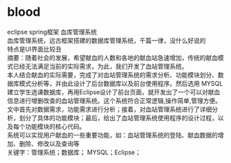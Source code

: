 # blood
eclipse spring框架 血库管理系统  
血库管理系统，远古框架搭建的数据库管理系统，千篇一律，没什么好说的  
特点是UI界面比较丑  
摘要：随着社会的发展，希望献血的人数和各地的献血站急速增加，传统的献血模式已经无法满足当前的实际需求，为此，我们开发了血站管理系统。  
本人结合献血的实际需要，完成了对血站管理系统的需求分析、功能模块划分、数据库模式分析等，并由此设计了后台数据库以及前台使用程序。然后选用 MYSQL建立学生选课数据库，再用Eclipse设计了前台页面，就开发出了一个可以对献血信息进行增删改查的血站管理系统。这个系统符合正常逻辑,操作简单,管理方便。文中首先对数据需求，功能需求进行分析；接着，对血站管理系统进行了详细分析，划分了具体的功能模块；最后，给出了血站管理系统使用程序的设计过程，以及每个功能模块的核心代码。  
系统可以实现用户献血的一些重要功能，如：血站管理系统的登陆、献血数据的增加、删除、修改以及查询等  
关键字：管理系统；数据库； MYSQL；Eclipse；  
